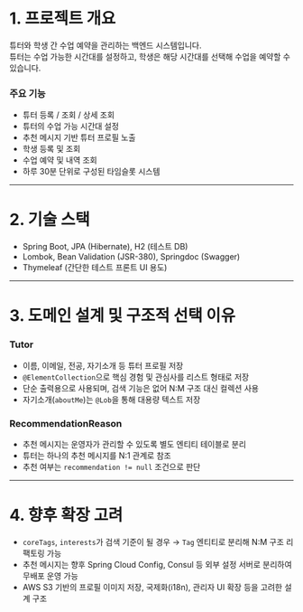 # 1. 프로젝트 개요

튜터와 학생 간 수업 예약을 관리하는 백엔드 시스템입니다.  
튜터는 수업 가능한 시간대를 설정하고, 학생은 해당 시간대를 선택해 수업을 예약할 수 있습니다.

### 주요 기능
- 튜터 등록 / 조회 / 상세 조회  
- 튜터의 수업 가능 시간대 설정  
- 추천 메시지 기반 튜터 프로필 노출  
- 학생 등록 및 조회  
- 수업 예약 및 내역 조회  
- 하루 30분 단위로 구성된 타임슬롯 시스템  

---

# 2. 기술 스택

- Spring Boot, JPA (Hibernate), H2 (테스트 DB)  
- Lombok, Bean Validation (JSR-380), Springdoc (Swagger)  
- Thymeleaf (간단한 테스트 프론트 UI 용도)  

---

# 3. 도메인 설계 및 구조적 선택 이유

### Tutor
- 이름, 이메일, 전공, 자기소개 등 튜터 프로필 저장  
- `@ElementCollection`으로 핵심 경험 및 관심사를 리스트 형태로 저장  
- 단순 출력용으로 사용되며, 검색 기능은 없어 N:M 구조 대신 컬렉션 사용  
- 자기소개(`aboutMe`)는 `@Lob`을 통해 대용량 텍스트 저장  

### RecommendationReason
- 추천 메시지는 운영자가 관리할 수 있도록 별도 엔티티 테이블로 분리  
- 튜터는 하나의 추천 메시지를 N:1 관계로 참조  
- 추천 여부는 `recommendation != null` 조건으로 판단  

---

# 4. 향후 확장 고려

- `coreTags`, `interests`가 검색 기준이 될 경우 → `Tag` 엔티티로 분리해 N:M 구조 리팩토링 가능  
- 추천 메시지는 향후 Spring Cloud Config, Consul 등 외부 설정 서버로 분리하여 무배포 운영 가능  
- AWS S3 기반의 프로필 이미지 저장, 국제화(i18n), 관리자 UI 확장 등을 고려한 설계 구조  
